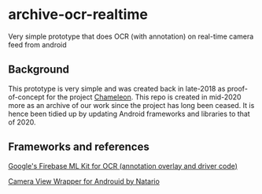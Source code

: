 # archive-ocr-realtime
Very simple prototype that does OCR (with annotation) on real-time camera feed from android 

## Background
This prototype is very simple and was created back in late-2018 as proof-of-concept for the project [Chameleon](https://drive.google.com/file/d/1zdQa7_9QbrFcsNzgxBMQ7Sv3g_zm-tcT/view?usp=sharing). This repo is created in mid-2020 more as an archive of our work since the project has long been ceased. It is hence been tidied up by updating Android frameworks and libraries to that of 2020. 

## Frameworks and references
[Google's Firebase ML Kit for OCR (annotation overlay and driver code)](https://developers.google.com/ml-kit/vision/text-recognition/android)

[Camera View Wrapper for Androuid by Natario](https://natario1.github.io/CameraView/home)
